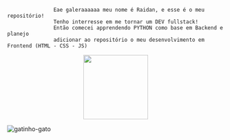                    Eae galeraaaaaa meu nome é Raidan, e esse é o meu repositório!
                   Tenho interresse em me tornar um DEV fullstack!
                   Então comecei apprendendo PYTHON como base em Backend e planejo
                   adicionar ao repositório o meu desenvolvimento em Frontend (HTML - CSS - JS)
                                                                         
<div align="center">
<img height="150em" src="https://user-images.githubusercontent.com/114839023/197120941-cc264d9d-d795-4d5b-8704-0807554a2c3d.gif)"/>
</div>
                            

<!---
Raidan31/Raidan31 is a ✨ special ✨ repository because its `README.md` (this file) appears on your GitHub profile.
You can click the Preview link to take a look at your changes.
--->
![gatinho-gato](https://user-images.githubusercontent.com/114839023/197120941-cc264d9d-d795-4d5b-8704-0807554a2c3d.gif)

